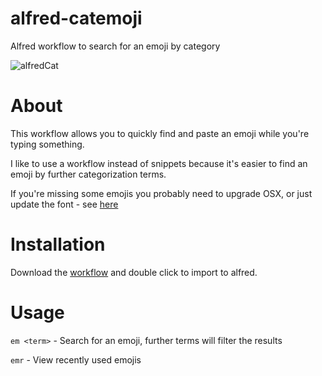 # alfred-catemoji
Alfred workflow to search for an emoji by category

![alfredCat](https://user-images.githubusercontent.com/47395660/76165274-5048f480-615e-11ea-9e83-d133f4e96e72.gif)

# About
This workflow allows you to quickly find and paste an emoji while you're typing something.

I like to use a workflow instead of snippets because it's easier to find an emoji by further categorization terms.

If you're missing some emojis you probably need to upgrade OSX, or just update the font - see [here](https://github.com/joypixels/emojione/tree/master/extras/fonts)

# Installation
Download the [workflow](https://raw.githubusercontent.com/avielsh/alfred-catemoji-workflow/master/alfred-catemoji.alfredworkflow) and double
click to import to alfred.

# Usage
`em <term>` - Search for an emoji, further terms will filter the results

`emr` - View recently used emojis
